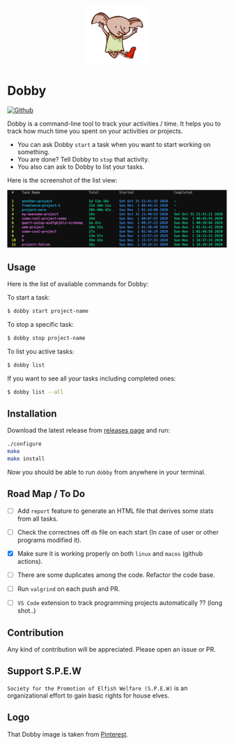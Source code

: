 <div align="center">
  <img src="./images/logo.png" width="150" alt="react loves typescript">
</div>

# Dobby

[![Github](https://github.com/alioguzhan/dobby/workflows/Build/badge.svg)](https://github.com/alioguzhan/dobby/actions)

Dobby is a command-line tool to track your activities / time. It helps you to track how much time you spent on your activities or projects.

- You can ask Dobby `start` a task when you want to start working on something.
- You are done? Tell Dobby to `stop` that activity.
- You also can ask to Dobby to list your tasks.

Here is the screenshot of the list view:

<img src="./images/ss.png" alt="dobby screenshot" />

## Usage

Here is the list of available commands for Dobby:

To start a task:

```bash
$ dobby start project-name
```

To stop a specific task:

```bash
$ dobby stop project-name
```

To list you active tasks:

```bash
$ dobby list
```

If you want to see all your tasks including completed ones:

```bash
$ dobby list --all
```

## Installation

Download the latest release from [releases page](https://github.com/alioguzhan/dobby/releases) and run:

```bash
./configure
make
make install
```

Now you should be able to run `dobby` from anywhere in your terminal.


## Road Map / To Do

- [ ] Add `report` feature to generate an HTML file that derives some stats from all tasks.
- [ ] Check the correctnes off `db` file on each start (In case of user or other programs modified it).
- [x] Make sure it is working properly on both `linux` and `macos` (github actions).
- [ ] There are some duplicates among the code. Refactor the code base.
- [ ] Run `valgrind` on each push and PR.
- [ ] `VS Code` extension to track programming projects automatically ?? (long shot..)


## Contribution

Any kind of contribution will be appreciated. Please open an issue or PR.


## Support S.P.E.W

`Society for the Promotion of Elfish Welfare (S.P.E.W)` is an organizational effort to gain basic rights for house elves.


## Logo

That Dobby image is taken from [Pinterest](https://pinterest.com/pin/356558495496348737/).

